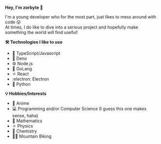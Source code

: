 **Hey, I'm zorbyte :wave:**

I'm a young developer who for the most part, just likes to mess around with code :stuck_out_tongue:<br>
At times, I do like to dive into a serious project and hopefully make something the world will find useful!

**:hammer_and_wrench: Technologies I like to use**
  -  :scroll: TypeScript/Javascript
  -  :sauropod: Deno
  -  :gear: Node.js
  -  :dash: GoLang
  -  :atom_symbol: React 
  -  :electron: Electron
  -  :snake: Python
  

**:bulb: Hobbies/Interests**
  -  :eyes: Anime
  -  :computer: Programming and/or Computer Science (I guess this one makes sense, haha)
  -  :1234: Mathematics
  -  :atom_symbol: Physics
  -  :test_tube: Chemistry
  -  :mountain_biking_man: Mountain Biking
